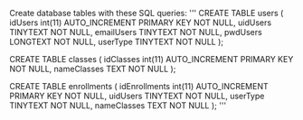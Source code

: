 Create database tables with these SQL queries:
'''
CREATE TABLE users (
idUsers int(11) AUTO_INCREMENT PRIMARY KEY NOT NULL,
uidUsers TINYTEXT NOT NULL,
emailUsers TINYTEXT NOT NULL,
pwdUsers LONGTEXT NOT NULL,
userType TINYTEXT NOT NULL
);

CREATE TABLE classes (
    idClasses int(11) AUTO_INCREMENT PRIMARY KEY NOT NULL,
    nameClasses TEXT NOT NULL
);

CREATE TABLE enrollments (
    idEnrollments int(11) AUTO_INCREMENT PRIMARY KEY NOT NULL,
    uidUsers TINYTEXT NOT NULL,
    userType TINYTEXT NOT NULL,
    nameClasses TEXT NOT NULL
);
'''
